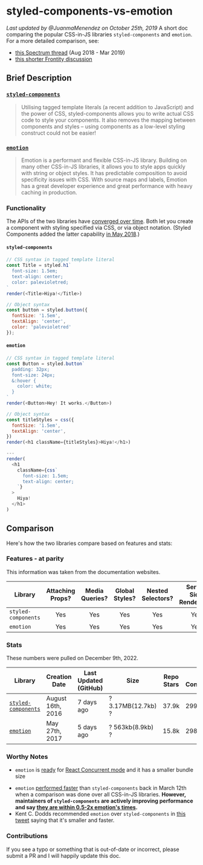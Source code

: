 # styled-components-vs-emotion
_Last updated by @JuanmaMenendez on October 25th, 2019_
A short doc comparing the popular CSS-in-JS libraries `styled-components` and `emotion`. For a more detailed comparison, see:
* [this Spectrum thread](https://spectrum.chat/styled-components/general/styled-components-vs-emotion~47206c1b-a688-424e-9e96-6f265993587e) (Aug 2018 - Mar 2019)
* [this shorter Frontity discussion](https://community.frontity.org/t/which-one-should-we-use-emotion-vs-styled-components/27)

## Brief Description

### [`styled-components`](https://www.styled-components.com/)
>Utilising tagged template literals (a recent addition to JavaScript) and the power of CSS, styled-components allows you to write actual CSS code to style your components. It also removes the mapping between components and styles – using components as a low-level styling construct could not be easier!

### [`emotion`](https://emotion.sh/)
>Emotion is a performant and flexible CSS-in-JS library. Building on many other CSS-in-JS libraries, it allows you to style apps quickly with string or object styles. It has predictable composition to avoid specificity issues with CSS. With source maps and labels, Emotion has a great developer experience and great performance with heavy caching in production.

### Functionality
The APIs of the two libraries have [converged over time](https://css-tricks.com/the-fragmented-but-evolving-state-of-css-in-js/). Both let you create a component with styling specified via CSS, or via object notation. (Styled Components added the latter capability [in May 2018](https://twitter.com/mxstbr/status/999918627997470724).)

#### `styled-components`

```javascript
// CSS syntax in tagged template literal
const Title = styled.h1`
  font-size: 1.5em;
  text-align: center;
  color: palevioletred;
`
render(<Title>Hiya!</Title>)

// Object syntax
const button = styled.button({
  fontSize: '1.5em',
  textAlign: 'center',
  color: 'palevioletred'
});
```

#### `emotion`

```javascript
// CSS syntax in tagged template literal
const Button = styled.button`
  padding: 32px;
  font-size: 24px;
  &:hover {
    color: white;
  }
`
render(<Button>Hey! It works.</Button>)

// Object syntax
const titleStyles = css({
  fontSize: '1.5em',
  textAlign: 'center',
})
render(<h1 className={titleStyles}>Hiya!</h1>)

---
render(
  <h1
    className={css`
      font-size: 1.5em;
      text-align: center;
    `}
  >
    Hiya!
  </h1>
)
```

## Comparison
Here's how the two libraries compare based on features and stats:

### Features - at parity
This information was taken from the documentation websites.

Library | Attaching Props? | Media Queries? | Global Styles? | Nested Selectors? | Server Side Rendering? | Theming Support? | Composition?
--- | :---: | :---: | :---: | :---: | :---: | :---: | :---: |
`styled-components` | Yes | Yes| Yes | Yes | Yes | Yes| Yes   
`emotion` | Yes | Yes | Yes | Yes | Yes | Yes | Yes 

### Stats
These numbers were pulled on December 9th, 2022.

Library | Creation Date | Last Updated (GitHub) | Size | Repo Stars | # of Contributors 
--- | --- | --- | --- | --- | --- |
[`styled-components`](https://github.com/styled-components/styled-components) | August 16th, 2016 | 7 days ago | ? 3.17MB(12.7kb) ? | 37.9k | 299 
[`emotion`](https://github.com/emotion-js/emotion) | May 27th, 2017 | 5 days ago | ? 563kb(8.9kb) ? | 15.8k | 298 
### Worthy Notes

* `emotion` is [ready](https://community.frontity.org/t/which-one-should-we-use-emotion-vs-styled-components/27/8) for [React Concurrent mode](https://dev.to/pomber/about-react-suspense-and-concurrent-mode-21aj) and it has a smaller bundle size
- `emotion` [performed faster](https://github.com/A-gambit/CSS-IN-JS-Benchmarks/blob/master/RESULT.md) than `styled-components` back in March 12th when a comparison was done over all CSS-in-JS libraries. **However, maintainers of `styled-components` are actively improving performance and say [they are within 0.5-2x emotion's times](https://twitter.com/_philpl/status/1017312352641933317).**
- Kent C. Dodds recommended `emotion` over `styled-components` in [this tweet](https://twitter.com/kentcdodds/status/994230853189320705) saying that it's smaller and faster. 

### Contributions
If you see a typo or something that is out-of-date or incorrect, please submit a PR and I will happily update this doc.

